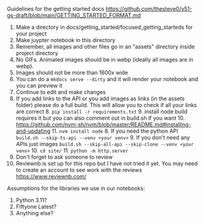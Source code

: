 Guidelines for the getting started docs
https://github.com/thesteve0/v51-gs-draft/blob/main/GETTING_STARTED_FORMAT.md

1. Make a directory in docs/getting_started/focused_getting_starteds for your project
2. Make juypter notebook in this directory
2. Remember, all images and other files go in an "assets" directory inside project directory 
3. No GIFs. Animated images should be in webp (ideally all images are in webp).
4. Images should not be more than 1600x wide
5. You can do a `mkdocs serve --dirty` and it will render your notebook and you can preview it
6. Continue to edit and make changes
7. If you add links to the API or you add images as links (in the assets folder) please do a full build. This will allow you to check if all your
links are correct
   8. `pip install -r requirements.txt`
   9. install node build requires it but you can also comment out in build.sh if you want
      10. https://github.com/nvm-sh/nvm/blob/master/README.md#installing-and-updating
      11. `nvm install node`
   8. If you need the python API `build.sh --skip-ts-api --venv <your venv>`
   9. If you don't need any APIs just images `build.sh --skip-all-api --skip-clone --venv <your venv>`
   10. `cd site/`
   11. `python -m http.server`
5. Don't forget to ask someone to review
6. Reviewnb is set up for this repo but I have not tried it yet. You may need to create an account to see work with the reviews
https://www.reviewnb.com/

Assumptions for the libraries we use in our notebooks:
1. Python 3.11?
2. Fiftyone Latest?
3. Anything else?
